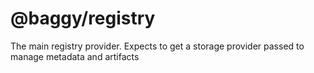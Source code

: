 # @baggy/registry

The main registry provider. Expects to get a storage provider passed to manage metadata and artifacts
